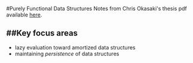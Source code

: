 #Purely Functional Data Structures
Notes from Chris Okasaki's thesis pdf available [here](https://www.cs.cmu.edu/~rwh/theses/okasaki.pdf).

##Key focus areas
- 
- lazy evaluation toward amortized data structures
- maintaining *persistence* of data structures 
